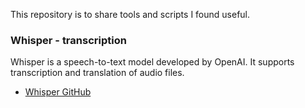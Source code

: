This repository is to share tools and scripts I found useful.

### Whisper - transcription
Whisper is a speech-to-text model developed by OpenAI. It supports transcription and translation of audio files.
- [Whisper GitHub](https://github.com/openai/whisper)
